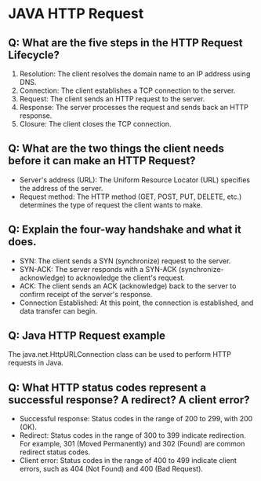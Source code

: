 # JAVA HTTP Request 

## Q: What are the five steps in the HTTP Request Lifecycle?
1. Resolution: The client resolves the domain name to an IP address using DNS.
2. Connection: The client establishes a TCP connection to the server.
3. Request: The client sends an HTTP request to the server.
4. Response: The server processes the request and sends back an HTTP response.
5. Closure: The client closes the TCP connection.

## Q: What are the two things the client needs before it can make an HTTP Request?
  - Server's address (URL): The Uniform Resource Locator (URL) specifies the address of the server.
  - Request method: The HTTP method (GET, POST, PUT, DELETE, etc.) determines the type of request the client wants to make.

## Q: Explain the four-way handshake and what it does.
  - SYN: The client sends a SYN (synchronize) request to the server.
  - SYN-ACK: The server responds with a SYN-ACK (synchronize-acknowledge) to acknowledge the client's request. 
  - ACK: The client sends an ACK (acknowledge) back to the server to confirm receipt of the server's response.
  - Connection Established: At this point, the connection is established, and data transfer can begin.

## Q: Java HTTP Request example
The java.net.HttpURLConnection class can be used to perform HTTP requests in Java.

## Q: What HTTP status codes represent a successful response? A redirect? A client error?
  - Successful response: Status codes in the range of 200 to 299, with 200 (OK).
  - Redirect: Status codes in the range of 300 to 399 indicate redirection. For example, 301 (Moved Permanently) and 302 (Found) are common redirect status codes.
  - Client error: Status codes in the range of 400 to 499 indicate client errors, such as 404 (Not Found) and 400 (Bad Request).






